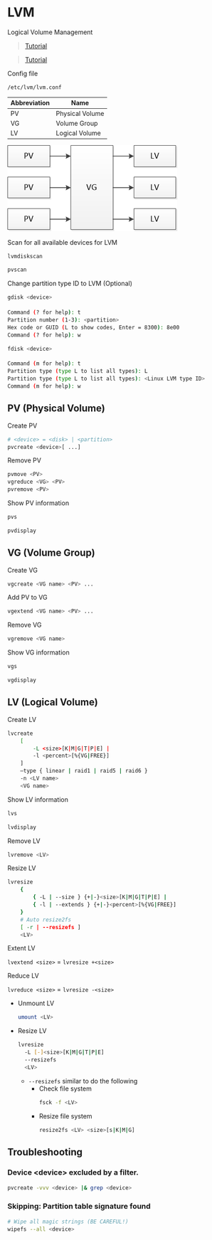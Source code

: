 # LVM

Logical Volume Management

> [Tutorial](https://www.digitalocean.com/community/tutorials/an-introduction-to-lvm-concepts-terminology-and-operations)

> [Tutorial](https://www.digitalocean.com/community/tutorials/how-to-use-lvm-to-manage-storage-devices-on-ubuntu-16-04)

Config file

```bash
/etc/lvm/lvm.conf
```

| Abbreviation | Name |
| - | - |
| PV | Physical Volume |
| VG | Volume Group |
| LV | Logical Volume |

![LVM](img/LVM.png)

Scan for all available devices for LVM

```bash
lvmdiskscan
```

```bash
pvscan
```

Change partition type ID to LVM (Optional)

```bash
gdisk <device>

Command (? for help): t
Partition number (1-3): <partition>
Hex code or GUID (L to show codes, Enter = 8300): 8e00
Command (? for help): w
```

```bash
fdisk <device>

Command (m for help): t
Partition type (type L to list all types): L
Partition type (type L to list all types): <Linux LVM type ID>
Command (m for help): w
```

## PV (Physical Volume)

Create PV

```bash
# <device> = <disk> | <partition>
pvcreate <device>[ ...]
```

Remove PV

```bash
pvmove <PV>
vgreduce <VG> <PV>
pvremove <PV>
```

Show PV information

```bash
pvs
```

```bash
pvdisplay
```

## VG (Volume Group)

Create VG

```bash
vgcreate <VG name> <PV> ...
```

Add PV to VG

```bash
vgextend <VG name> <PV> ...
```

Remove VG

```bash
vgremove <VG name>
```

Show VG information

```bash
vgs
```

```bash
vgdisplay
```

## LV (Logical Volume)

Create LV

```bash
lvcreate 
    [
        -L <size>[K|M|G|T|P|E] |
        -l <percent>[%{VG|FREE}]
    ]
    –type { linear | raid1 | raid5 | raid6 }
    -n <LV name>
    <VG name>
```

Show LV information

```bash
lvs
```

```bash
lvdisplay
```

Remove LV
```bash
lvremove <LV>
```

Resize LV

```bash
lvresize 
    {
        { -L | --size } {+|-}<size>[K|M|G|T|P|E] |
        { -l | --extends } {+|-}<percent>[%{VG|FREE}]
    }
    # Auto resize2fs
    [ -r | --resizefs ]
    <LV>
```

Extent LV

`lvextend <size>` = `lvresize +<size>`

Reduce LV

`lvreduce <size>` = `lvresize -<size>`

- Unmount LV
  ```bash
  umount <LV>
  ```
- Resize LV
  ```bash
  lvresize 
    -L [-]<size>[K|M|G|T|P|E]
    --resizefs
    <LV>
  ```

  - `--resizefs` similar to do the following
    - Check file system
      ```bash
      fsck -f <LV>
      ```
    - Resize file system
      ```bash
      resize2fs <LV> <size>[s|K|M|G]
      ```

## Troubleshooting

### Device &lt;device&gt; excluded by a filter.

```bash
pvcreate -vvv <device> |& grep <device>
```

### Skipping: Partition table signature found

```bash
# Wipe all magic strings (BE CAREFUL!)
wipefs --all <device>
```
